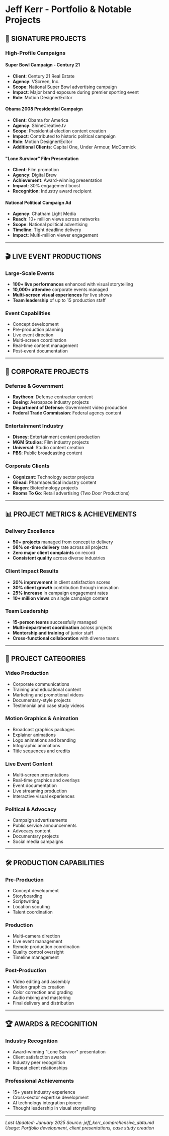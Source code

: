 # Jeff Kerr - Portfolio & Notable Projects

## 🌟 **SIGNATURE PROJECTS**

### **High-Profile Campaigns**

#### **Super Bowl Campaign - Century 21**
- **Client**: Century 21 Real Estate
- **Agency**: VScreen, Inc.
- **Scope**: National Super Bowl advertising campaign
- **Impact**: Major brand exposure during premier sporting event
- **Role**: Motion Designer/Editor

#### **Obama 2008 Presidential Campaign**
- **Client**: Obama for America
- **Agency**: ShineCreative.tv
- **Scope**: Presidential election content creation
- **Impact**: Contributed to historic political campaign
- **Role**: Motion Designer/Editor
- **Additional Clients**: Capital One, Under Armour, McCormick

#### **"Lone Survivor" Film Presentation**
- **Client**: Film promotion
- **Agency**: Digital Brew
- **Achievement**: Award-winning presentation
- **Impact**: 30% engagement boost
- **Recognition**: Industry award recipient

#### **National Political Campaign Ad**
- **Agency**: Chatham Light Media
- **Reach**: 10+ million views across networks
- **Scope**: National political advertising
- **Timeline**: Tight deadline delivery
- **Impact**: Multi-million viewer engagement

---

## 🎬 **LIVE EVENT PRODUCTIONS**

### **Large-Scale Events**
- **100+ live performances** enhanced with visual storytelling
- **10,000+ attendee** corporate events managed
- **Multi-screen visual experiences** for live shows
- **Team leadership** of up to 15 production staff

### **Event Capabilities**
- Concept development
- Pre-production planning
- Live event direction
- Multi-screen coordination
- Real-time content management
- Post-event documentation

---

## 🏢 **CORPORATE PROJECTS**

### **Defense & Government**
- **Raytheon**: Defense contractor content
- **Boeing**: Aerospace industry projects
- **Department of Defense**: Government video production
- **Federal Trade Commission**: Federal agency content

### **Entertainment Industry**
- **Disney**: Entertainment content production
- **MGM Studios**: Film industry projects
- **Universal**: Studio content creation
- **PBS**: Public broadcasting content

### **Corporate Clients**
- **Cognizant**: Technology sector projects
- **Gilead**: Pharmaceutical industry content
- **Biogen**: Biotechnology projects
- **Rooms To Go**: Retail advertising (Two Door Productions)

---

## 📊 **PROJECT METRICS & ACHIEVEMENTS**

### **Delivery Excellence**
- **50+ projects** managed from concept to delivery
- **98% on-time delivery** rate across all projects
- **Zero major client complaints** on record
- **Consistent quality** across diverse industries

### **Client Impact Results**
- **20% improvement** in client satisfaction scores
- **30% client growth** contribution through innovation
- **25% increase** in campaign engagement rates
- **10+ million views** on single campaign content

### **Team Leadership**
- **15-person teams** successfully managed
- **Multi-department coordination** across projects
- **Mentorship and training** of junior staff
- **Cross-functional collaboration** with diverse teams

---

## 🎯 **PROJECT CATEGORIES**

### **Video Production**
- Corporate communications
- Training and educational content
- Marketing and promotional videos
- Documentary-style projects
- Testimonial and case study videos

### **Motion Graphics & Animation**
- Broadcast graphics packages
- Explainer animations
- Logo animations and branding
- Infographic animations
- Title sequences and credits

### **Live Event Content**
- Multi-screen presentations
- Real-time graphics and overlays
- Event documentation
- Live streaming production
- Interactive visual experiences

### **Political & Advocacy**
- Campaign advertisements
- Public service announcements
- Advocacy content
- Documentary projects
- Social media campaigns

---

## 🛠️ **PRODUCTION CAPABILITIES**

### **Pre-Production**
- Concept development
- Storyboarding
- Scriptwriting
- Location scouting
- Talent coordination

### **Production**
- Multi-camera direction
- Live event management
- Remote production coordination
- Quality control oversight
- Timeline management

### **Post-Production**
- Video editing and assembly
- Motion graphics creation
- Color correction and grading
- Audio mixing and mastering
- Final delivery and distribution

---

## 🏆 **AWARDS & RECOGNITION**

### **Industry Recognition**
- Award-winning "Lone Survivor" presentation
- Client satisfaction awards
- Industry peer recognition
- Repeat client relationships

### **Professional Achievements**
- 15+ years industry experience
- Cross-sector expertise development
- AI technology integration pioneer
- Thought leadership in visual storytelling

---

*Last Updated: January 2025*
*Source: jeff_kerr_comprehensive_data.md*
*Usage: Portfolio development, client presentations, case study creation*